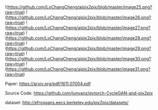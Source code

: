 !(https://github.com/LoChangCheng/aipix2pix/blob/master/image25.png?raw=true)
!(https://github.com/LoChangCheng/aipix2pix/blob/master/image26.png?raw=true)
!(https://github.com/LoChangCheng/aipix2pix/blob/master/image27.png?raw=true)
!(https://github.com/LoChangCheng/aipix2pix/blob/master/image28.png?raw=true)
!(https://github.com/LoChangCheng/aipix2pix/blob/master/image29.png?raw=true)
!(https://github.com/LoChangCheng/aipix2pix/blob/master/image30.png?raw=true)
!(https://github.com/LoChangCheng/aipix2pix/blob/master/image31.png?raw=true)

Paper:
https://arxiv.org/pdf/1611.07004.pdf

Source Code:
https://github.com/junyanz/pytorch-CycleGAN-and-pix2pix

dataset:
http://efrosgans.eecs.berkeley.edu/pix2pix/datasets/
